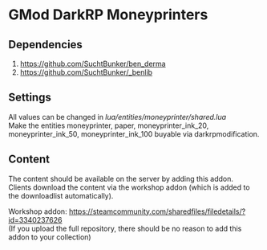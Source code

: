 # GMod DarkRP Moneyprinters

## Dependencies
1. https://github.com/SuchtBunker/ben_derma
2. https://github.com/SuchtBunker/_benlib

## Settings
All values can be changed in *lua/entities/moneyprinter/shared.lua*\
Make the entities moneyprinter, paper, moneyprinter_ink_20, moneyprinter_ink_50, moneyprinter_ink_100 buyable via darkrpmodification.

## Content
The content should be available on the server by adding this addon.\
Clients download the content via the workshop addon (which is added to the downloadlist automatically).

Workshop addon: https://steamcommunity.com/sharedfiles/filedetails/?id=3340237626 \
(If you upload the full repository, there should be no reason to add this addon to your collection)
